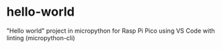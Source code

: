 # hello-world
"Hello world" project in micropython for Rasp Pi Pico using VS Code with linting (micropython-cli)
